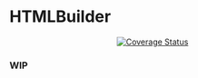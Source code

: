 # HTMLBuilder

<p align="center">
<a href="https://coveralls.io/github/hisan92/htmlbuilder?branch=main"><img src="https://coveralls.io/repos/github/hisan92/htmlbuilder/badge.svg?branch=main" alt="Coverage Status" /></a>
</p>

### WIP
